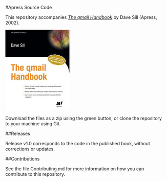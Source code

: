 #Apress Source Code

This repository accompanies [*The qmail Handbook*](http://www.apress.com/9781893115408) by Dave Sill (Apress, 2002).

![Cover image](9781893115408.jpg)

Download the files as a zip using the green button, or clone the repository to your machine using Git.

##Releases

Release v1.0 corresponds to the code in the published book, without corrections or updates.

##Contributions

See the file Contributing.md for more information on how you can contribute to this repository.
